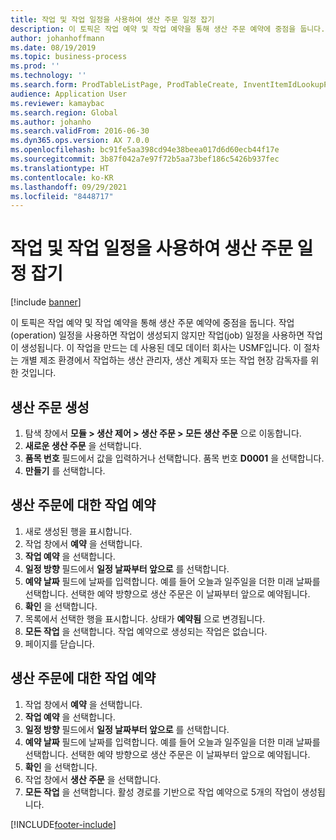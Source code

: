 ```yaml
---
title: 작업 및 작업 일정을 사용하여 생산 주문 일정 잡기
description: 이 토픽은 작업 예약 및 작업 예약을 통해 생산 주문 예약에 중점을 둡니다.
author: johanhoffmann
ms.date: 08/19/2019
ms.topic: business-process
ms.prod: ''
ms.technology: ''
ms.search.form: ProdTableListPage, ProdTableCreate, InventItemIdLookupPurchase, ProdSchedule, ProdTable, ProdRouteJob
audience: Application User
ms.reviewer: kamaybac
ms.search.region: Global
ms.author: johanho
ms.search.validFrom: 2016-06-30
ms.dyn365.ops.version: AX 7.0.0
ms.openlocfilehash: bc91fe5aa398cd94e38beea017d6d60ecb44f17e
ms.sourcegitcommit: 3b87f042a7e97f72b5aa73bef186c5426b937fec
ms.translationtype: HT
ms.contentlocale: ko-KR
ms.lasthandoff: 09/29/2021
ms.locfileid: "8448717"
---
```

# <a name="schedule-a-production-order-with-operations-and-job-scheduling"></a>작업 및 작업 일정을 사용하여 생산 주문 일정 잡기

[!include [banner](../../includes/banner.md)]

이 토픽은 작업 예약 및 작업 예약을 통해 생산 주문 예약에 중점을 둡니다. 작업(operation) 일정을 사용하면 작업이 생성되지 않지만 작업(job) 일정을 사용하면 작업이 생성됩니다. 이 작업을 만드는 데 사용된 데모 데이터 회사는 USMF입니다. 이 절차는 개별 제조 환경에서 작업하는 생산 관리자, 생산 계획자 또는 작업 현장 감독자를 위한 것입니다.


## <a name="create-a-production-order"></a>생산 주문 생성
1. 탐색 창에서 **모듈 > 생산 제어 > 생산 주문 > 모든 생산 주문** 으로 이동합니다.
2. **새로운 생산 주문** 을 선택합니다.
3. **품목 번호** 필드에서 값을 입력하거나 선택합니다. 품목 번호 **D0001** 을 선택합니다.  
4. **만들기** 를 선택합니다.

## <a name="schedule-operations-for-the-production-order"></a>생산 주문에 대한 작업 예약
1. 새로 생성된 행을 표시합니다.      
2. 작업 창에서 **예약** 을 선택합니다.
3. **작업 예약** 을 선택합니다.
4. **일정 방향** 필드에서 **일정 날짜부터 앞으로** 를 선택합니다.
5. **예약 날짜** 필드에 날짜를 입력합니다. 예를 들어 오늘과 일주일을 더한 미래 날짜를 선택합니다. 선택한 예약 방향으로 생산 주문은 이 날짜부터 앞으로 예약됩니다.  
6. **확인** 을 선택합니다.
7. 목록에서 선택한 행을 표시합니다. 상태가 **예약됨** 으로 변경됩니다. 
8. **모든 작업** 을 선택합니다. 작업 예약으로 생성되는 작업은 없습니다.  
9. 페이지를 닫습니다.

## <a name="schedule-jobs-for-the-production-order"></a>생산 주문에 대한 작업 예약
1. 작업 창에서 **예약** 을 선택합니다.
2. **작업 예약** 을 선택합니다.
3. **일정 방향** 필드에서 **일정 날짜부터 앞으로** 를 선택합니다.
4. **예약 날짜** 필드에 날짜를 입력합니다. 예를 들어 오늘과 일주일을 더한 미래 날짜를 선택합니다. 선택한 예약 방향으로 생산 주문은 이 날짜부터 앞으로 예약됩니다.  
5. **확인** 을 선택합니다.
6. 작업 창에서 **생산 주문** 을 선택합니다.
7. **모든 작업** 을 선택합니다. 활성 경로를 기반으로 작업 예약으로 5개의 작업이 생성됩니다.  



[!INCLUDE[footer-include](../../../includes/footer-banner.md)]